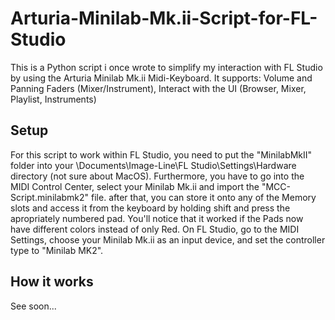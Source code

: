 # Arturia-Minilab-Mk.ii-Script-for-FL-Studio
This is a Python script i once wrote to simplify my interaction with FL Studio by using the Arturia Minilab Mk.ii Midi-Keyboard. It supports: Volume and Panning Faders (Mixer/Instrument), Interact with the UI (Browser, Mixer, Playlist, Instruments)
## Setup
For this script to work within FL Studio, you need to put the "MinilabMkII" folder into your \Documents\Image-Line\FL Studio\Settings\Hardware directory (not sure about MacOS). Furthermore, you have to go into the MIDI Control Center, select your Minilab Mk.ii and import the "MCC-Script.minilabmk2" file. after that, you can store it onto any of the Memory slots and access it from the keyboard by holding shift and press the apropriately numbered pad. You'll notice that it worked if the Pads now have different colors instead of only Red.
On FL Studio, go to the MIDI Settings, choose your Minilab Mk.ii as an input device, and set the controller type to "Minilab MK2".
## How it works
See soon...
